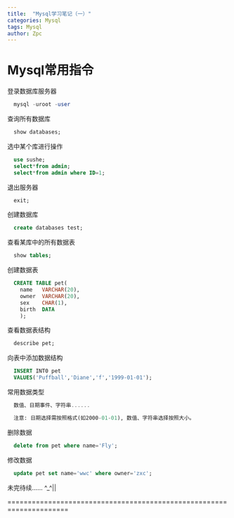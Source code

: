 ```yaml
---
title:  "Mysql学习笔记（一）"
categories: Mysql
tags: Mysql
author: Zpc
---
```



# Mysql常用指令



登录数据库服务器

```sql
  mysql -uroot -user
```

查询所有数据库

```sql
  show databases;
```

选中某个库进行操作

```sql
  use sushe;
  select*from admin;
  select*from admin where ID=1;
```

退出服务器

```sql
  exit;
```

创建数据库

```sql
  create databases test;
```

查看某库中的所有数据表

```sql
  show tables;
```

创建数据表

```sql
  CREATE TABLE pet(
    name   VARCHAR(20),
    owner  VARCHAR(20),
    sex    CHAR(1),
    birth  DATA
    );
```

查看数据表结构

```sql
  describe pet;
```

向表中添加数据结构

```sql
  INSERT INT0 pet
  VALUES('Puffball','Diane','f','1999-01-01');
```

常用数据类型

```sql
  数值、日期事件、字符串......

  注意: 日期选择需按照格式(如2000-01-01), 数值、字符串选择按照大小。
```

删除数据

```sql
  delete from pet where name='Fly';
```

修改数据

```sql
  update pet set name='wwc' where owner='zxc';
```




未完待续...... ^_^||


=====================================================================
